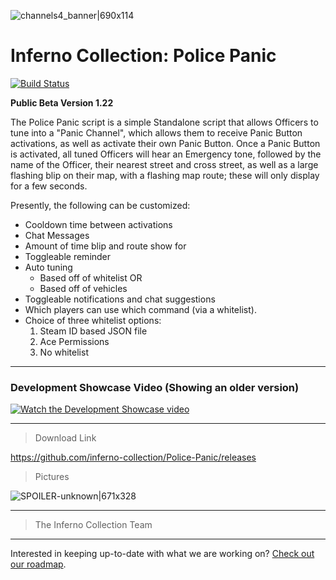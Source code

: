 ![channels4_banner|690x114](https://i.ibb.co/CHMD8y6/channels4-banner.jpg) 
# Inferno Collection: Police Panic
[![Build Status](https://travis-ci.com/inferno-collection/Police-Panic.svg?branch=master)](https://travis-ci.com/inferno-collection/Police-Panic)

__Public Beta Version 1.22__

The Police Panic script is a simple Standalone script that allows Officers to tune into a "Panic Channel", which allows them to receive Panic Button activations, as well as activate their own Panic Button. Once a Panic Button is activated, all tuned Officers will hear an Emergency tone, followed by the name of the Officer, their nearest street and cross street, as well as a large flashing blip on their map, with a flashing map route; these will only display for a few seconds.

Presently, the following can be customized:
- Cooldown time between activations
- Chat Messages
- Amount of time blip and route show for
- Toggleable reminder
- Auto tuning
    - Based off of whitelist OR
    - Based off of vehicles
- Toggleable notifications and chat suggestions
- Which players can use which command (via a whitelist).
- Choice of three whitelist options:
    1. Steam ID based JSON file
    2. Ace Permissions
    3. No whitelist

***
### Development Showcase Video (Showing an older version)
[![Watch the Development Showcase video](https://img.youtube.com/vi/-usFNl5YXb4/maxresdefault.jpg)](https://www.youtube.com/watch?v=-usFNl5YXb4)
***

> Download Link

https://github.com/inferno-collection/Police-Panic/releases

> Pictures

![SPOILER-unknown|671x328](https://i.ibb.co/HCDXY8B/SPOILER-unknown.png) 

***
> The Inferno Collection Team
***
Interested in keeping up-to-date with what we are working on? [Check out our roadmap](https://inferno-collection.com/roadmap).
